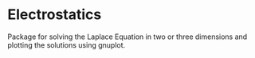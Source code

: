 Electrostatics
==============

Package for solving the Laplace Equation in two or three dimensions and plotting the solutions using gnuplot.